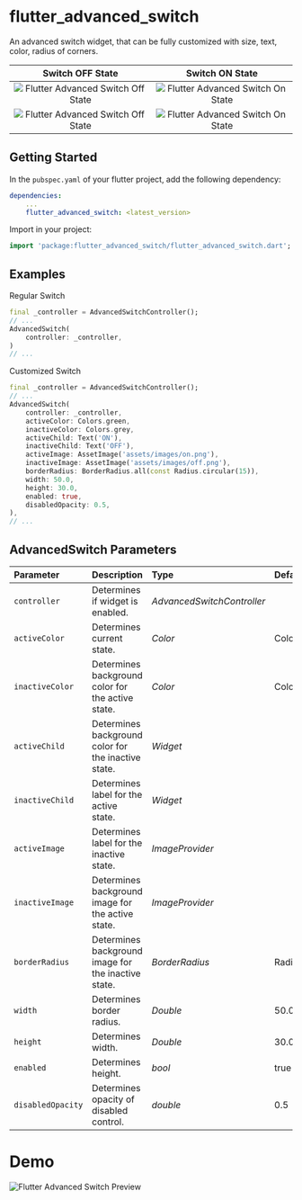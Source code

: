 # flutter_advanced_switch
An advanced switch widget, that can be fully customized with size, text, color, radius of corners.

| Switch OFF State | Switch ON State |
|:-:|:-:|
| ![Flutter Advanced Switch Off State](./PREVIEW_LIGHT_OFF.png) | ![Flutter Advanced Switch On State](./PREVIEW_LIGHT_ON.png) |
| ![Flutter Advanced Switch Off State](./PREVIEW_DARK_OFF.png) | ![Flutter Advanced Switch On State](./PREVIEW_DARK_ON.png) |

## Getting Started
In the `pubspec.yaml` of your flutter project, add the following dependency:

```yaml
dependencies:
    ...
    flutter_advanced_switch: <latest_version>
```

Import in your project:

```dart
import 'package:flutter_advanced_switch/flutter_advanced_switch.dart';
```

## Examples

Regular Switch

```dart
final _controller = AdvancedSwitchController();
// ...
AdvancedSwitch(
    controller: _controller,
)
// ...
```

Customized Switch

```dart
final _controller = AdvancedSwitchController();
// ...
AdvancedSwitch(
    controller: _controller,
    activeColor: Colors.green,
    inactiveColor: Colors.grey,
    activeChild: Text('ON'),
    inactiveChild: Text('OFF'), 
    activeImage: AssetImage('assets/images/on.png'),
    inactiveImage: AssetImage('assets/images/off.png'),
    borderRadius: BorderRadius.all(const Radius.circular(15)),
    width: 50.0,
    height: 30.0,
    enabled: true,
    disabledOpacity: 0.5,
),
// ...
```

## AdvancedSwitch Parameters
|Parameter|Description|Type|Default|
|:--------|:----------|:---|:------|
|`controller`|Determines if widget is enabled.|*AdvancedSwitchController*||
|`activeColor`|Determines current state.|*Color*|Colors.green|
|`inactiveColor`|Determines background color for the active state.|*Color*|Colors.grey|
|`activeChild`|Determines background color for the inactive state.|*Widget*||
|`inactiveChild`|Determines label for the active state.|*Widget*||
|`activeImage`|Determines label for the inactive state.|*ImageProvider*||
|`inactiveImage`|Determines background image for the active state.|*ImageProvider*||
|`borderRadius`|Determines background image for the inactive state.|*BorderRadius*|Radius.circular(15)|
|`width`|Determines border radius.|*Double*|50.0|
|`height`|Determines width.|*Double*|30.0|
|`enabled`|Determines height.|*bool*|true|
|`disabledOpacity`|Determines opacity of disabled control.|*double*|0.5|

# Demo
![Flutter Advanced Switch Preview](./SWITCH_PREVIEW.gif)

